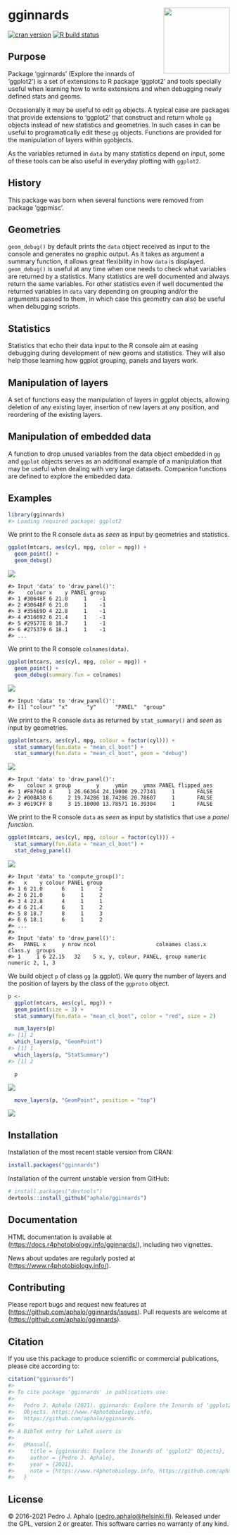 
<!-- README.md is generated from README.Rmd. Please edit that file -->

# gginnards <img src="man/figures/logo-gginnards.png" align="right" width="150" />

[![cran
version](https://www.r-pkg.org/badges/version/gginnards)](https://cran.r-project.org/package=gginnards)
[![R build
status](https://github.com/aphalo/gginnards/workflows/R-CMD-check/badge.svg)](https://github.com/aphalo/gginnards/actions)

## Purpose

Package ‘gginnards’ (Explore the innards of ‘ggplot2’) is a set of
extensions to R package ‘ggplot2’ and tools specially useful when
learning how to write extensions and when debugging newly defined stats
and geoms.

Occasionally it may be useful to edit `gg` objects. A typical case are
packages that provide extensions to ‘ggplot2’ that construct and return
whole `gg` objects instead of new statistics and geometries. In such
cases in can be useful to programatically edit these `gg` objects.
Functions are provided for the manipulation of layers within
`gg`objects.

As the variables returned in `data` by many statistics depend on input,
some of these tools can be also useful in everyday plotting with
`ggplot2`.

## History

This package was born when several functions were removed from package
‘ggpmisc’.

## Geometries

`geom_debug()` by default prints the `data` object received as input to
the console and generates no graphic output. As it takes as argument a
summary function, it allows great flexibility in how `data` is
displayed. `geom_debug()` is useful at any time when one needs to check
what variables are returned by a statistics. Many statistics are well
documented and always return the same variables. For other statistics
even if well documented the returned variables in `data` vary depending
on grouping and/or the arguments passed to them, in which case this
geometry can also be useful when debugging scripts.

## Statistics

Statistics that echo their data input to the R console aim at easing
debugging during development of new geoms and statistics. They will also
help those learning how ggplot grouping, panels and layers work.

## Manipulation of layers

A set of functions easy the manipulation of layers in ggplot objects,
allowing deletion of any existing layer, insertion of new layers at any
position, and reordering of the existing layers.

## Manipulation of embedded data

A function to drop unused variables from the data object embedded in
`gg` and `ggplot` objects serves as an additional example of a
manipulation that may be useful when dealing with very large datasets.
Companion functions are defined to explore the embedded data.

## Examples

``` r
library(gginnards)
#> Loading required package: ggplot2
```

We print to the R console `data` as *seen* as input by geometries and
statistics.

``` r
ggplot(mtcars, aes(cyl, mpg, color = mpg)) +
  geom_point() +
  geom_debug()
```

![](man/figures/README-unnamed-chunk-2-1.png)<!-- -->

    #> Input 'data' to 'draw_panel()':
    #>    colour x    y PANEL group
    #> 1 #30648F 6 21.0     1    -1
    #> 2 #30648F 6 21.0     1    -1
    #> 3 #356E9D 4 22.8     1    -1
    #> 4 #316692 6 21.4     1    -1
    #> 5 #29577E 8 18.7     1    -1
    #> 6 #275379 6 18.1     1    -1
    #> ...

We print to the R console `colnames(data)`.

``` r
ggplot(mtcars, aes(cyl, mpg, color = mpg)) +
  geom_point() +
  geom_debug(summary.fun = colnames)
```

![](man/figures/README-unnamed-chunk-3-1.png)<!-- -->

    #> Input 'data' to 'draw_panel()':
    #> [1] "colour" "x"      "y"      "PANEL"  "group"

We print to the R console `data` as returned by `stat_summary()` and
*seen* as input by geometries.

``` r
ggplot(mtcars, aes(cyl, mpg, colour = factor(cyl))) +
  stat_summary(fun.data = "mean_cl_boot") +
  stat_summary(fun.data = "mean_cl_boot", geom = "debug")
```

![](man/figures/README-unnamed-chunk-4-1.png)<!-- -->

    #> Input 'data' to 'draw_panel()':
    #>    colour x group        y     ymin     ymax PANEL flipped_aes
    #> 1 #F8766D 4     1 26.66364 24.19000 29.27341     1       FALSE
    #> 2 #00BA38 6     2 19.74286 18.74286 20.78607     1       FALSE
    #> 3 #619CFF 8     3 15.10000 13.78571 16.39304     1       FALSE

We print to the R console `data` as *seen* as input by statistics that
use a *panel function*.

``` r
ggplot(mtcars, aes(cyl, mpg, colour = factor(cyl))) +
  stat_summary(fun.data = "mean_cl_boot") +
  stat_debug_panel()
```

![](man/figures/README-unnamed-chunk-5-1.png)<!-- -->

    #> Input 'data' to 'compute_group()':
    #>   x    y colour PANEL group
    #> 1 6 21.0      6     1     2
    #> 2 6 21.0      6     1     2
    #> 3 4 22.8      4     1     1
    #> 4 6 21.4      6     1     2
    #> 5 8 18.7      8     1     3
    #> 6 6 18.1      6     1     2
    #> ...
    #> 
    #> Input 'data' to 'draw_panel()':
    #>   PANEL x     y nrow ncol                   colnames class.x class.y  groups
    #> 1     1 6 22.15   32    5 x, y, colour, PANEL, group numeric numeric 2, 1, 3

We build object `p` of class `gg` (a ggplot). We query the number of
layers and the position of layers by the class of the `ggproto` object.

``` r
p <-
  ggplot(mtcars, aes(cyl, mpg)) +
  geom_point(size = 3) +
  stat_summary(fun.data = "mean_cl_boot", color = "red", size = 2)

  num_layers(p)
#> [1] 2
  which_layers(p, "GeomPoint")
#> [1] 1
  which_layers(p, "StatSummary")
#> [1] 2

  p
```

![](man/figures/README-unnamed-chunk-6-1.png)<!-- -->

``` r
  move_layers(p, "GeomPoint", position = "top")
```

![](man/figures/README-unnamed-chunk-6-2.png)<!-- -->

## Installation

Installation of the most recent stable version from CRAN:

``` r
install.packages("gginnards")
```

Installation of the current unstable version from GitHub:

``` r
# install.packages("devtools")
devtools::install_github("aphalo/gginnards")
```

## Documentation

HTML documentation is available at
(<https://docs.r4photobiology.info/gginnards/>), including two
vignettes.

News about updates are regularly posted at
(<https://www.r4photobiology.info/>).

## Contributing

Please report bugs and request new features at
(<https://github.com/aphalo/gginnards/issues>). Pull requests are
welcome at (<https://github.com/aphalo/gginnards>).

## Citation

If you use this package to produce scientific or commercial
publications, please cite according to:

``` r
citation("gginnards")
#> 
#> To cite package 'gginnards' in publications use:
#> 
#>   Pedro J. Aphalo (2021). gginnards: Explore the Innards of 'ggplot2'
#>   Objects. https://www.r4photobiology.info,
#>   https://github.com/aphalo/gginnards.
#> 
#> A BibTeX entry for LaTeX users is
#> 
#>   @Manual{,
#>     title = {gginnards: Explore the Innards of 'ggplot2' Objects},
#>     author = {Pedro J. Aphalo},
#>     year = {2021},
#>     note = {https://www.r4photobiology.info, https://github.com/aphalo/gginnards},
#>   }
```

## License

© 2016-2021 Pedro J. Aphalo (<pedro.aphalo@helsinki.fi>). Released under
the GPL, version 2 or greater. This software carries no warranty of any
kind.
